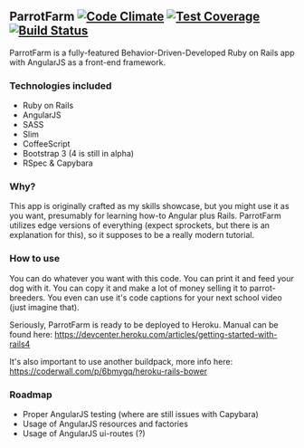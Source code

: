 ## ParrotFarm [![Code Climate](https://codeclimate.com/github/vladfaust/parrotfarm/badges/gpa.svg)](https://codeclimate.com/github/vladfaust/parrotfarm) [![Test Coverage](https://codeclimate.com/github/vladfaust/parrotfarm/badges/coverage.svg)](https://codeclimate.com/github/vladfaust/parrotfarm/coverage) [![Build Status](https://travis-ci.org/vladfaust/parrotfarm.svg)](https://travis-ci.org/vladfaust/parrotfarm)
ParrotFarm is a fully-featured Behavior-Driven-Developed Ruby on Rails app with AngularJS as a front-end framework.

### Technologies included
* Ruby on Rails
* AngularJS
* SASS
* Slim
* CoffeeScript
* Bootstrap 3 (4 is still in alpha)
* RSpec & Capybara

### Why?
This app is originally crafted as my skills showcase, but you might use it as you want, presumably for learning how-to Angular plus Rails. ParrotFarm utilizes edge versions of everything (expect sprockets, but there is an explanation for this), so it supposes to be a really modern tutorial.

### How to use
You can do whatever you want with this code. You can print it and feed your dog with it. You can copy it and make a lot of money selling it to parrot-breeders. You even can use it's code captions for your next school video (just imagine that).

Seriously, ParrotFarm is ready to be deployed to Heroku. Manual can be found here: https://devcenter.heroku.com/articles/getting-started-with-rails4

It's also important to use another buildpack, more info here: https://coderwall.com/p/6bmygq/heroku-rails-bower

### Roadmap
* Proper AngularJS testing (where are still issues with Capybara)
* Usage of AngularJS resources and factories
* Usage of AngularJS ui-routes (?)

